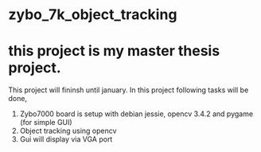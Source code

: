 # zybo_7k_object_tracking
# this project is my master thesis project.

This project will fininsh until january.
In this project following tasks will be done, 
 1. Zybo7000 board is setup with debian jessie, opencv 3.4.2 and pygame (for simple GUI) 
 2. Object tracking using opencv 
 3. Gui will display via VGA port
